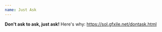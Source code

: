 ```yaml
---
name: Just Ask
---
```


**Don't ask to ask, just ask!**
Here's why: https://sol.gfxile.net/dontask.html